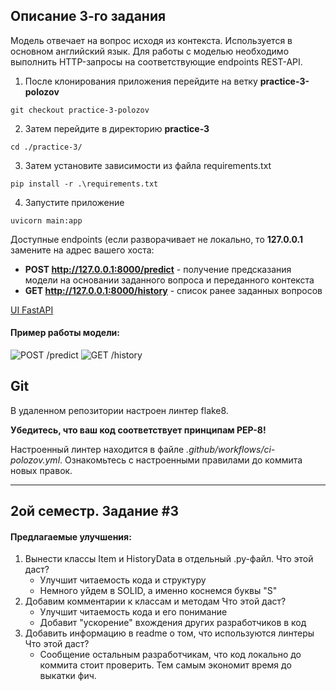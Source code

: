 ## Описание 3-го задания

Модель отвечает на вопрос исходя из контекста. Используется в основном английский язык.
Для работы с моделью необходимо выполнить HTTP-запросы на соответствующие endpoints REST-API.

1. После клонирования приложения перейдите на ветку **practice-3-polozov**

```git checkout practice-3-polozov```

2. Затем перейдите в директорию **practice-3**

```cd ./practice-3/```

3. Затем установите зависимости из файла requirements.txt

```pip install -r .\requirements.txt```

4. Запустите приложение

```uvicorn main:app```


Доступные endpoints (если разворачивает не локально, то **127.0.0.1** замените на адрес вашего хоста:
- **POST http://127.0.0.1:8000/predict** - получение предсказания модели на основании заданного вопроса и переданного контекста
- **GET http://127.0.0.1:8000/history** - список ранее заданных вопросов 

[UI FastAPI](http://127.0.0.1:8000/docs#/)

#### Пример работы модели:
![POST /predict](img/img_1.png)
![GET /history](img/img_2.png)

## Git

В удаленном репозитории настроен линтер flake8.

**Убедитесь, что ваш код соответствует принципам PEP-8!**

Настроенный линтер находится в файле *.github/workflows/ci-polozov.yml*. 
Ознакомьтесь с настроенными правилами до коммита новых правок.

---

## 2ой семестр. Задание #3
#### Предлагаемые улучшения:

1. Вынести классы Item и HistoryData в отдельный .py-файл.
    Что этой даст? 
    - Улучшит читаемость кода и структуру
    - Немного уйдем в SOLID, а именно коснемся буквы "S"
2. Добавим комментарии к классам и методам
    Что этой даст? 
    - Улучшит читаемость кода и его понимание
    - Добавит "ускорение" вхождения других разработчиков в код
3. Добавить информацию в readme о том, что используются линтеры
    Что этой даст? 
    - Сообщение остальным разработчикам, что код локально до коммита стоит проверить. 
   Тем самым экономит время до выкатки фич.


